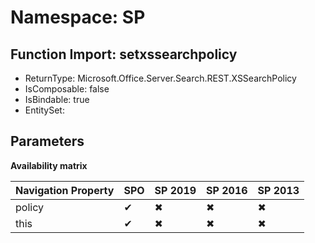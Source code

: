 # Namespace: SP

## Function Import: setxssearchpolicy

- ReturnType: Microsoft.Office.Server.Search.REST.XSSearchPolicy
- IsComposable: false
- IsBindable: true
- EntitySet: 

## Parameters

**Availability matrix**

Navigation Property | SPO | SP 2019 | SP 2016 | SP 2013
----------|-----|---------|---------|--------
policy | ✔ | ✖ | ✖ | ✖
this | ✔ | ✖ | ✖ | ✖
